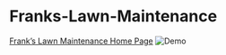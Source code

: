 # Franks-Lawn-Maintenance
[Frank’s Lawn Maintenance Home Page](https://heggy231.github.io/Franks-Lawn-Maintenance/)
![Demo](https://media.giphy.com/media/1xkNnaxdzNGivf893q/giphy.gif)
